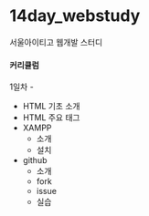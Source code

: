 # 14day_webstudy
서울아이티고 웹개발 스터디<br>


#### 커리큘럼
1일차 - 
 - HTML 기초 소개
 - HTML 주요 태그 
 - XAMPP 
    - 소개
    - 설치
 - github
     - 소개
     - fork
     - issue
     - 실습
